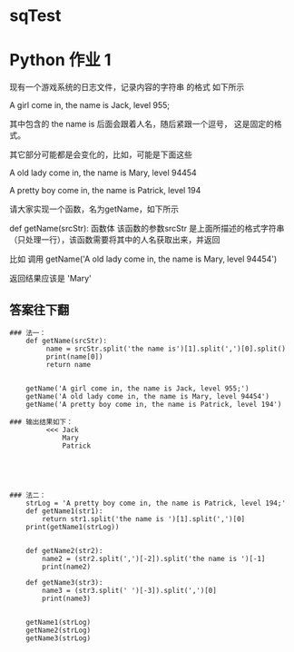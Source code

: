# sqTest
# Python 作业 1

现有一个游戏系统的日志文件，记录内容的字符串 的格式 如下所示

A girl come in, the name is Jack, level 955;

其中包含的 the name is 后面会跟着人名，随后紧跟一个逗号， 这是固定的格式。

其它部分可能都是会变化的，比如，可能是下面这些

A old lady come in, the name is Mary, level 94454

A pretty boy come in, the name is Patrick, level 194

请大家实现一个函数，名为getName，如下所示

def getName(srcStr):
    函数体
该函数的参数srcStr 是上面所描述的格式字符串（只处理一行），该函数需要将其中的人名获取出来，并返回

比如 调用 getName('A old lady come in, the name is Mary, level 94454')

返回结果应该是 'Mary'










## 答案往下翻

    ### 法一：
        def getName(srcStr):
             name = srcStr.split('the name is')[1].split(',')[0].split()
             print(name[0])
             return name


        getName('A girl come in, the name is Jack, level 955;')
        getName('A old lady come in, the name is Mary, level 94454')
        getName('A pretty boy come in, the name is Patrick, level 194')

    ### 输出结果如下： 
             <<< Jack
                 Mary
                 Patrick
    
    



    ### 法二：
        strLog = 'A pretty boy come in, the name is Patrick, level 194;'
        def getName1(str1):
            return str1.split('the name is ')[1].split(',')[0]
        print(getName1(strLog))


        def getName2(str2):
            name2 = (str2.split(',')[-2]).split('the name is ')[-1]
            print(name2)

        def getName3(str3):
            name3 = (str3.split(' ')[-3]).split(',')[0]
            print(name3)


        getName1(strLog)
        getName2(strLog)
        getName3(strLog)
